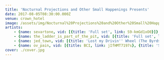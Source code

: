 ```yaml
---
title: 'Nocturnal Projections and Other Small Happenings Presents'
date: 2017-08-05T08:30:00.000Z
venue: crown_hotel
image: /assets/img/Nocturnal%20Projections%20and%20Other%20Small%20Happenings%20Presents/cover.jpg
artists:
    - {name: sevartone, vid: [{title: 'Full set', link: S9-kmGd1xO0}]}
    - {name: the_ladder_is_part_of_the_pit, vid: [{title: 'Full set', link: 92on203wgH8}]}
    - {name: jed_town, vid: [{title: 'Lost my Drivin'' Wheel (The Byrds cover)', link: o6zdDsXvFJU}, {title: 'Don''t let me down (The Beatles cover)', link: VszFjFHs6hk}, {title: Unknown, link: Ff1ZU7Fa6-w}, {title: 'What''s going on', link: LG2ffNBVG5A}, {title: 'The Seeker (The Who cover)', link: QKC2U6aAqtM}]}
    - {name: ov_pain, vid: [{title: BCI, link: jIfHMT7197s}, {title: 'See Me Glow/Lovers Leap', link: AzWbQIAbyBg}, {title: 'Soon to Be', link: 5kGBa0FtYKc}]}
cover: ./cover.jpg
---
```

